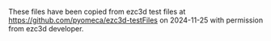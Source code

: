 These files have been copied from ezc3d test files at
https://github.com/pyomeca/ezc3d-testFiles
on 2024-11-25 with permission from ezc3d developer.